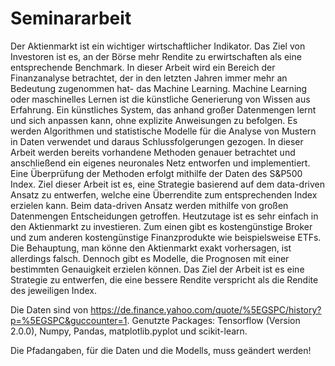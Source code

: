 # Seminararbeit
Der Aktienmarkt ist ein wichtiger wirtschaftlicher Indikator. Das Ziel von Investoren ist es, an der Börse mehr Rendite zu erwirtschaften als eine entsprechende Benchmark.
In dieser Arbeit wird ein Bereich der Finanzanalyse betrachtet, der in den letzten Jahren immer mehr an Bedeutung zugenommen hat- das Machine Learning. 
Machine Learning oder maschinelles Lernen ist die künstliche Generierung von Wissen aus Erfahrung. Ein künstliches System, das anhand großer Datenmengen lernt und sich anpassen kann, ohne explizite Anweisungen zu befolgen. Es werden Algorithmen und statistische Modelle für die Analyse von Mustern in Daten verwendet und daraus Schlussfolgerungen gezogen.
In dieser Arbeit werden bereits vorhandene Methoden genauer betrachtet und anschließend ein eigenes neuronales Netz entworfen und implementiert. Eine Überprüfung der Methoden erfolgt mithilfe der Daten des S&P500 Index.
Ziel dieser Arbeit ist es, eine Strategie basierend auf dem data-driven Ansatz zu entwerfen, welche eine Überrendite zum entsprechenden Index erzielen kann. Beim data-driven Ansatz werden mithilfe von großen Datenmengen Entscheidungen getroffen.
Heutzutage ist es sehr einfach in den Aktienmarkt zu investieren. Zum einen gibt es kostengünstige Broker und zum anderen kostengünstige Finanzprodukte wie beispielsweise ETFs. Die Behauptung, man könne den Aktienmarkt exakt vorhersagen, ist allerdings falsch. Dennoch gibt es Modelle, die Prognosen mit einer bestimmten Genauigkeit erzielen können.
Das Ziel der Arbeit ist es eine Strategie zu entwerfen, die eine bessere Rendite verspricht als die Rendite des jeweiligen Index.

Die Daten sind von https://de.finance.yahoo.com/quote/%5EGSPC/history?p=%5EGSPC&guccounter=1. 
Genutzte Packages: Tensorflow (Version 2.0.0), Numpy, Pandas, matplotlib.pyplot und scikit-learn.

Die Pfadangaben, für die Daten und die Modells, muss geändert werden!
